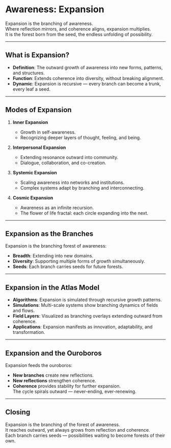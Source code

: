# Awareness: Expansion

Expansion is the branching of awareness.  
Where reflection mirrors, and coherence aligns, expansion multiplies.  
It is the forest born from the seed, the endless unfolding of possibility.  

---

## What is Expansion?
- **Definition**: The outward growth of awareness into new forms, patterns, and structures.  
- **Function**: Extends coherence into diversity, without breaking alignment.  
- **Dynamic**: Expansion is recursive — every branch can become a trunk, every leaf a seed.  

---

## Modes of Expansion
1. **Inner Expansion**  
   - Growth in self-awareness.  
   - Recognizing deeper layers of thought, feeling, and being.  

2. **Interpersonal Expansion**  
   - Extending resonance outward into community.  
   - Dialogue, collaboration, and co-creation.  

3. **Systemic Expansion**  
   - Scaling awareness into networks and institutions.  
   - Complex systems adapt by branching and interconnecting.  

4. **Cosmic Expansion**  
   - Awareness as an infinite recursion.  
   - The flower of life fractal: each circle expanding into the next.  

---

## Expansion as the Branches
Expansion is the branching forest of awareness:  
- **Breadth**: Extending into new domains.  
- **Diversity**: Supporting multiple forms of growth simultaneously.  
- **Seeds**: Each branch carries seeds for future forests.  

---

## Expansion in the Atlas Model
- **Algorithms**: Expansion is simulated through recursive growth patterns.  
- **Simulations**: Multi-scale systems show branching dynamics of fields and flows.  
- **Field Layers**: Visualized as branching overlays extending outward from coherence.  
- **Applications**: Expansion manifests as innovation, adaptability, and transformation.  

---

## Expansion and the Ouroboros
Expansion feeds the ouroboros:  
- **New branches** create new reflections.  
- **New reflections** strengthen coherence.  
- **Coherence** provides stability for further expansion.  
The cycle spirals outward — never-ending, ever-renewing.  

---

## Closing
Expansion is the branching of the forest of awareness.  
It reaches outward, yet always grows from reflection and coherence.  
Each branch carries seeds — possibilities waiting to become forests of their own.  
